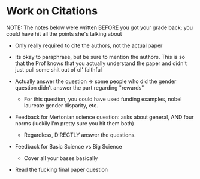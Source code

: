 # Work on Citations

NOTE: The notes below were written BEFORE you got your grade back; you could have hit all the points she's talking about

- Only really required to cite the authors, not the actual paper
- Its okay to paraphrase, but be sure to mention the authors. This is so that the Prof knows that you actually understand the paper and didn't just pull some shit out of ol' faithful
- Actually answer the question -> some people who did the gender question didn't answer the part regarding "rewards"
    - For this question, you could have used funding examples, nobel laureate gender disparity, etc.
- Feedback for Mertonian science question: asks about general, AND four norms (luckily I'm pretty sure you hit them both)
    - Regardless, DIRECTLY answer the questions.
- Feedback for Basic Science vs Big Science
    - Cover all your bases basically

- Read the fucking final paper question
